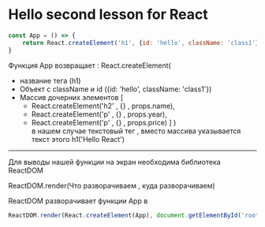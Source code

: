 # Hello second lesson for React

```javascript
const App = () => {
	return React.createElement('h1', {id: 'hello', className: 'class1'}, 'Hello React')
}
```

Функция App возвращает :
React.createElement(

- название тега (h1)
- Объект с className и id ({id: 'hello', className: 'class1'})
- Массив дочерних элементов [
  - React.createElement('h2' , {} , props.name),
  - React.createElement('p' , {} , props.year),
  - React.createElement('p' , {} , props.price)
    ]
    )  
    в нашем случае текстовый тег , вместо массива указывается текст этого h1('Hello React')

---

Для выводы нашей функции на экран необходима библиотека ReactDOM

ReactDOM.render(Что разворачиваем , куда разворачиваем)

ReactDOM разворачивает функции App в <div id="root"></div>

```javascript
ReactDOM.render(React.createElement(App), document.getElementById('root'))
```
